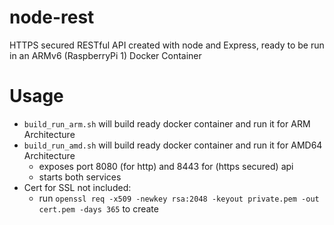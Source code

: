 # node-rest
HTTPS secured RESTful API created with node and Express, ready to be run in an ARMv6 (RaspberryPi 1) Docker Container

# Usage 

* `build_run_arm.sh` will build ready docker container and run it for ARM Architecture
* `build_run_amd.sh` will build ready docker container and run it for AMD64 Architecture
  * exposes port 8080 (for http) and 8443 for (https secured) api
  * starts both services
* Cert for SSL not included:
  * run `openssl req -x509 -newkey rsa:2048 -keyout private.pem -out cert.pem -days 365` to create

